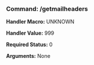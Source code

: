 ### Command: /getmailheaders

**Handler Macro:** UNKNOWN

**Handler Value:** 999

**Required Status:** 0

**Arguments:**
None
